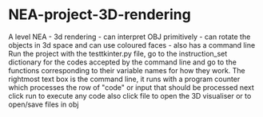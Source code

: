 # NEA-project-3D-rendering
A level NEA - 3d rendering - can interpret OBJ primitively - can rotate the objects in 3d space and can use coloured faces - also has a command line
Run the project with the testtkinter.py file, go to the instruction_set dictionary for the codes accepted by the command line and go to the functions corresponding to their variable names for how they work.
The rightmost text box is the command line, it runs with a program counter which processes the row of "code" or input that should be processed next
click run to execute any code
also click file to open the 3D visualiser or to open/save files in obj
